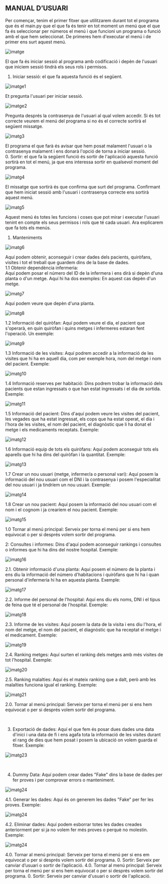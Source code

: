  MANUAL D’USUARI
 ----------------
Per començar, tenim el primer fitxer que utilitzarem durant tot el programa que és el main.py que el que fa és tenir en tot moment un menú que el que fa és seleccionar per números el menú i que funcioni un programa o funció amb el que hem seleccionat.
De primeres hem d'executar el menú i de primer ens surt aquest menú. 

![imatge](Imatges/Imagen1.png)

El que fa és iniciar sessió al programa amb codificació i depèn de l'usuari que iniciem sessió tindrà els seus rols i permisos.
  1.	Iniciar sessió: el que fa aquesta funció és el següent.

![imatge1](Imatges/Imagen2.png)

Et pregunta l'usuari per iniciar sessió.

![imatge2](Imatges/Imagen3.png)

Pregunta després la contrasenya de l'usuari al qual volem accedir.
Si és tot correcte veurem el menú del programa si no és el correcte sortirà el següent missatge.

![imatg3](Imatges/Imagen4.png)

El programa el que farà és avisar que hem posat malament l'usuari o la contrasenya malament i ens donarà l'opció de torna a iniciar sessió. <br>
  0.	Sortir: el que fa la següent funció és sortir de l'aplicació aquesta funció sortirà en tot el menú, ja que ens interessa sortir en qualsevol moment del   
     programa.

![imatg4](Imatges/Imagen5.png)

El missatge que sortirà és que confirma que surt del programa.
Confirmant que hem iniciat sessió amb l'usuari i contrasenya correcte ens sortirà aquest menú.

![imatg5](Imatges/Imagen6.png)

Aquest menú és totes les funcions i coses que pot mirar i executar l'usuari tenint en compte els seus permisos i rols que té cada usuari. Ara explicarem que fa tots els menús.
  1.	Manteniments

![imatg6](Imatges/Imagen7.png)
 
Aquí podem obtenir, aconseguir i crear dades dels pacients, quiròfans, visites i tot el treball que guardem dins de la base de dades. <br>
1.1	Obtenir dependència infermeria: <br>
Aquí podem posar el número del ID de la infermera i ens dirà si depèn d'una planta o d'un metge. Aquí hi ha dos exemples:
En aquest cas depèn d'un metge. 

![imatg7](Imatges/Imagen8.png)

Aquí podem veure que depèn d'una planta.

![imatg8](Imatges/Imagen9.png)

1.2 Informació del quiròfan:
Aquí podem veure el dia, el pacient que s'operarà, en quin quiròfan i quins metges i infermeres estaran fent l'operació. Un exemple: 

![imatg9](Imatges/Imagen10.png)

1.3 Informació de les visites:
Aquí podrem accedir a la informació de les visites que hi ha en aquell dia, com per exemple hora, nom del metge i nom del pacient. Exemple:

![imatg10](Imatges/Imagen11.png)

1.4 Informació reserves per habitació:
Dins podrem trobar la informació dels pacients que estan ingressats o que han estat ingressats i el dia de sortida. Exemple: 

![imatg11](Imatges/Imagen12.png)

1.5 Informació del pacient:
Dins d'aquí podem veure les visites del pacient, les vegades que ha estat ingressat, els cops que ha estat operat, el dia i l'hora de les visites, el nom del pacient, el diagnòstic que li ha donat el metge i els medicaments receptats. Exemple: 

![imatg12](Imatges/Imagen13.png)

1.6 Informació equip de tots els quiròfans:
Aquí podem aconseguir tots els aparells que hi ha dins del quiròfan i la quantitat. Exemple:

![imatg13](Imatges/Imagen14.png)
 
1.7 Crear un nou usuari (metge, infermer/a o personal vari):
Aquí posem la informació del nou usuari com el DNI i la contrasenya i posem l'especialitat del nou usuari i ja tindríem un nou usuari. Exemple: 

![imatg14](Imatges/Imagen15.png)

1.8 Crear un nou pacient:
Aquí posem la informació del nou usuari com el nom i el cognom i ja crearíem el nou pacient. Exemple:

![imatg15](Imatges/Imagen16.png)

1.0 Tornar al menú principal:
Serveix per torna el menú per si ens hem equivocat o per si després volem sortir del programa. <br>

2: Consultes i informes:
Dins d'aquí podem aconseguir rankings i consultes o informes que hi ha dins del nostre hospital. Exemple: 

![imatg16](Imatges/Imagen17.png)

2.1. Obtenir informació d'una planta:
Aquí posem el número de la planta i ens diu la informació del número d'habitacions i quiròfans que hi ha i quan personal d'infermeria hi ha en aquesta planta. Exemple:   

![imatg17](Imatges/Imagen18.png)

2.2. Informe del personal de l'hospital:
Aquí ens diu els noms, DNI i el tipus de feina que té el personal de l'hospital. Exemple:

![imatg18](Imatges/Imagen19.png)

2.3. Informe de les visites:
Aquí posem la data de la visita i ens diu l'hora, el nom del metge, el nom del pacient, el diagnòstic que ha receptat el metge i el medicament. Exemple:

![imatg19](Imatges/Imagen20.png)

2.4. Ranking metges:
Aquí surten el ranking dels metges amb més visites de tot l'hospital. Exemple:

![imatg20](Imatges/Imagen21.png)

2.5. Ranking malalties:
Aquí és el mateix ranking que a dalt, però amb les malalties funciona igual el ranking. Exemple:

![imatg21](Imatges/Imagen22.png)

2.0. Tornar al menú principal:
Serveix per torna el menú per si ens hem equivocat o per si després volem sortir del programa.

<br>

3. Exportació de dades:
Aquí el que fem és posar dues dades una data d'inici i una data de fi i ens agafa tota la informació de les visites durant el rang de dies que hem posat i posem la ubicació on volem guarda el fitxer. Exemple:

![imatg23](Imatges/Imagen24.png)

<br>

4. Dummy Data:
Aquí podem crear dades "Fake" dins la base de dades per fer proves i per comprovar errors o manteniment.

![imatg24](Imatges/Imagen25.png)

4.1. Generar les dades:
Aquí és on generem les dades "Fake" per fer les proves. Exemple: 

![imatg24](Imatges/Imagen25.png)

4.2. Eliminar dades:
Aquí podem esborrar totes les dades creades anteriorment per si ja no volem fer més proves o perquè no molestin. Exemple: 

![imatg24](Imatges/Imagen26.png)

4.0. Tornar al menú principal:
Serveix per torna el menú per si ens em equivocat o per si després volem sortir del programa. 
0.	Sortir: Serveix per canviar d’usuari o sortir de l’aplicació.
4.0. Tornar al menú principal:
Serveix per torna el menú per si ens hem equivocat o per si després volem sortir del programa.
0. Sortir: Serveix per canviar d'usuari o sortir de l'aplicació.

